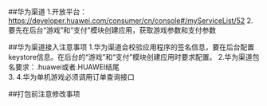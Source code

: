 ##华为渠道
	1.开放平台：https://developer.huawei.com/consumer/cn/console#/myServiceList/52
	2.要先在后台“游戏”和“支付”模块创建应用，获取游戏参数和支付参数





##华为渠道接入注意事项
	1.华为渠道会校验应用程序的签名信息，要在后台配置keystore信息。在后台的“游戏”和“支付”模块创建应用时要求配置。
	2.华为渠道包名要求：.huawei或者.HUAWEI结尾  
	3.
	4.华为单机游戏必须调用订单查询接口




##打包前注意修改事项 
	



